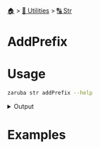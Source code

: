 <!--startTocHeader-->
[🏠](../../README.md) > [🔧 Utilities](../README.md) > [🔠 Str](README.md)
# AddPrefix
<!--endTocHeader-->

# Usage

<!--startCode-->
```bash
zaruba str addPrefix --help
```
 
<details>
<summary>Output</summary>
 
```````
Add prefix to string or do nothing if string already has that prefix

Usage:
  zaruba str addPrefix <string> <prefix> [flags]

Flags:
  -h, --help   help for addPrefix
```````
</details>
<!--endCode-->

# Examples



<!--startTocSubtopic-->
<!--endTocSubtopic-->